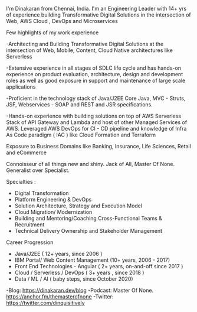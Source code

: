 I'm Dinakaran from Chennai, India. I'm an Engineering Leader with 14+ yrs of experience building Transformative Digital Solutions in the intersection of Web, AWS Cloud , DevOps and Microservices

Few highlights of my work experience

-Architecting and  Building Transformative Digital  Solutions at the intersection of Web, Mobile, Content, Cloud Native architectures like  Serverless

-Extensive experience in all stages of SDLC life cycle and has hands-on experience on product evaluation, architecture, design and development roles as well as good exposure in support and maintenance of large scale applications    

-Proficient in the technology stack of Java/J2EE Core Java, MVC - Struts, JSF, Webservices - SOAP and REST and JSR specifications. 

-Hands-on experience with building solutions on top of  AWS Serverless Stack of API Gateway and Lambda and host of other Managed Services of AWS. Leveraged AWS DevOps for CI - CD pipeline and knowledge of Infra As Code paradigm ( IAC ) like Cloud Formation and Terraform

Exposure to Business Domains like Banking, Insurance, Life Sciences, Retail and eCommerce 

Connoisseur of all things new and shiny. Jack of All, Master Of None. Generalist over Specialist. 

Specialties : 

- Digital Transformation
- Platform Engineering  & DevOps
- Solution Architecture, Strategy and Execution Model
- Cloud Migration/ Modernization 
- Building and Mentoring/Coaching Cross-Functional Teams & Recruitment
- Technical Delivery Ownership and Stakeholder Management 

Career Progression 

- Java/J2EE  ( 12+ years, since 2006 )
- IBM Portal/ Web Content Management (10+ years, 2006 - 2017) 
- Front End Technologies - Angular ( 2+ years, on-and-off since 2017 )
- Cloud  / Serverless / DevOps ( 3+ years , since 2018 ) 
- Data / ML / AI  (  baby steps, since October 2020)

-Blog: https://dinakaran.dev/blog
-Podcast: Master Of None. https://anchor.fm/themasterofnone 
-Twitter: https://twitter.com/dinquisitively
